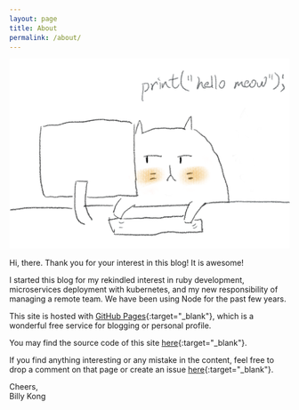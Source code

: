 ```yaml
---
layout: page
title: About
permalink: /about/
---
```

![cat profile image](./assets/img/Cat_2020-05-17.png)

Hi, there. Thank you for your interest in this blog! It is awesome!   

I started this blog for my rekindled interest in ruby development, microservices deployment with kubernetes, and my new responsibility of managing a remote team. We have been using Node for the past few years.

This site is hosted with [GitHub Pages][github-pages]{:target="_blank"}, which is a wonderful free service for blogging or personal profile.  

You may find the source code of this site [here][site-repo]{:target="_blank"}.

If you find anything interesting or any mistake in the content, feel free to drop a comment on that page or create an issue [here][site-repo-issues]{:target="_blank"}.

Cheers,  
Billy Kong


[github-pages]: https://pages.github.com/
[site-repo]: https://github.com/billykong/billykong.github.io
[site-repo-issues]: https://github.com/billykong/billykong.github.io/issues